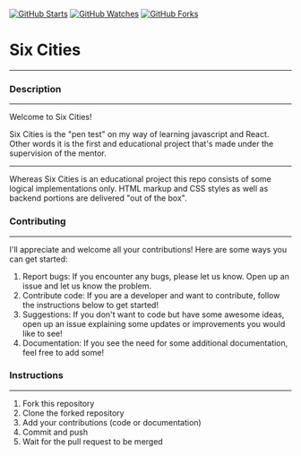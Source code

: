 [![GitHub Starts](https://img.shields.io/github/stars/javaPepper/six-cities.svg?style=social&label=Star&maxAge=2592000)](https://github.com/javaPepper/six-cities/stargazers)
[![GitHub Watches](https://img.shields.io/github/watchers/javaPepper/six-cities.svg?style=social&label=Watch&maxAge=2592000)](https://github.com/javaPepper/six-cities/watchers)
[![GitHub Forks](https://img.shields.io/github/forks/javaPepper/six-cities.svg?style=social&label=Fork&maxAge=2592000)](https://github.com/javaPepper/goncaloperes/six-cities/network)

# Six Cities
---

### Description
---

Welcome to Six Cities!

Six Cities is the "pen test" on my way of learning javascript and React. Other words it is the first and educational project that's made under the supervision of the mentor.

---

Whereas Six Cities is an educational project this repo consists of some logical implementations only. HTML markup and CSS styles as well as backend portions are delivered "out of the box".


### Contributing
---

I'll appreciate and welcome all your contributions! Here are some ways you can get started:

1. Report bugs: If you encounter any bugs, please let us know. Open up an issue and let us know the problem.
2. Contribute code: If you are a developer and want to contribute, follow the instructions below to get started!
3. Suggestions: If you don't want to code but have some awesome ideas, open up an issue explaining some updates or improvements you would like to see!
4. Documentation: If you see the need for some additional documentation, feel free to add some!

### Instructions
---
1. Fork this repository
2. Clone the forked repository
3. Add your contributions (code or documentation)
4. Commit and push
5. Wait for the pull request to be merged
